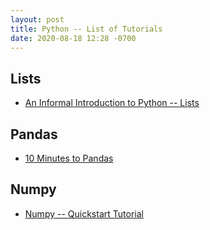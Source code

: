 ```yaml
---
layout: post
title: Python -- List of Tutorials
date: 2020-08-18 12:28 -0700
---
```


## Lists

- [An Informal Introduction to Python -- Lists](https://docs.python.org/3/tutorial/introduction.html#lists)


## Pandas

- [10 Minutes to Pandas](https://pandas.pydata.org/pandas-docs/stable/user_guide/10min.html)

## Numpy

- [Numpy -- Quickstart Tutorial](https://numpy.org/devdocs/user/quickstart.html)
